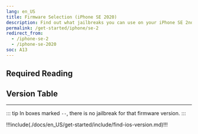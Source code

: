 ```yaml
---
lang: en_US
title: Firmware Selection (iPhone SE 2020)
description: Find out what jailbreaks you can use on your iPhone SE 2nd Generation (2020)
permalink: /get-started/iphone/se-2
redirect_from:
  - /iphone-se-2
  - /iphone-se-2020
soc: A13
---
```


## Required Reading

<readingTable minVer="13.0" maxVer="13.7"/>

## Version Table

<versionTable soc="13" minVer="13"/>

---

::: tip
In boxes marked `--`, there is no jailbreak for that firmware version.
:::

!!!include(./docs/en_US/get-started/include/find-ios-version.md)!!!